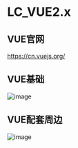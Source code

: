 # LC_VUE2.x
## VUE官网
https://cn.vuejs.org/
## VUE基础
![image](https://user-images.githubusercontent.com/26539681/127101891-8c995c0b-6efc-4799-a986-182a0b09d8f0.png)
## VUE配套周边
![image](https://user-images.githubusercontent.com/26539681/127101954-e8f45945-cbfc-4adc-989b-cf5398f1163d.png)
